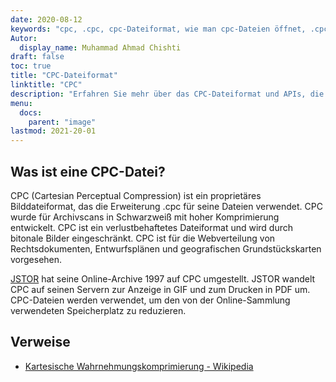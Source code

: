 ```yaml
---
date: 2020-08-12
keywords: "cpc, .cpc, cpc-Dateiformat, wie man cpc-Dateien öffnet, .cpc-Erweiterung, cpc-Erweiterung"
Autor:
  display_name: Muhammad Ahmad Chishti
draft: false
toc: true
title: "CPC-Dateiformat"
linktitle: "CPC"
description: "Erfahren Sie mehr über das CPC-Dateiformat und APIs, die CPC-Dateien erstellen und öffnen können."
menu:
  docs:
    parent: "image"
lastmod: 2021-20-01
---
```


## Was ist eine CPC-Datei?

CPC (Cartesian Perceptual Compression) ist ein proprietäres Bilddateiformat, das die Erweiterung .cpc für seine Dateien verwendet. CPC wurde für Archivscans in Schwarzweiß mit hoher Komprimierung entwickelt. CPC ist ein verlustbehaftetes Dateiformat und wird durch bitonale Bilder eingeschränkt. CPC ist für die Webverteilung von Rechtsdokumenten, Entwurfsplänen und geografischen Grundstückskarten vorgesehen.

[JSTOR](https://www.jstor.org/) hat seine Online-Archive 1997 auf CPC umgestellt. JSTOR wandelt CPC auf seinen Servern zur Anzeige in GIF und zum Drucken in PDF um. CPC-Dateien werden verwendet, um den von der Online-Sammlung verwendeten Speicherplatz zu reduzieren.

## Verweise

- [Kartesische Wahrnehmungskomprimierung - Wikipedia](https://en.wikipedia.org/wiki/Cartesian_Perceptual_Compression)

